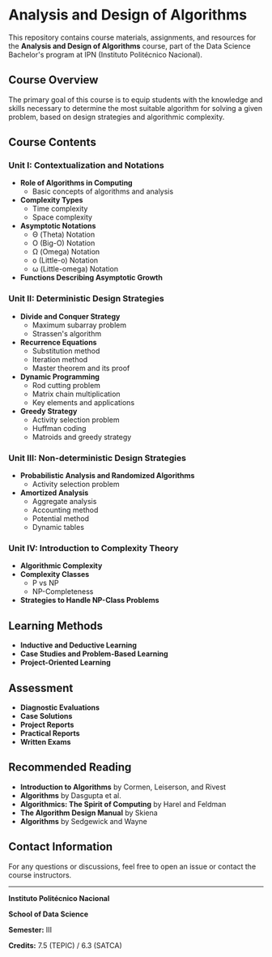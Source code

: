 # Analysis and Design of Algorithms

This repository contains course materials, assignments, and resources for the **Analysis and Design of Algorithms** course, part of the Data Science Bachelor's program at IPN (Instituto Politécnico Nacional).

## Course Overview

The primary goal of this course is to equip students with the knowledge and skills necessary to determine the most suitable algorithm for solving a given problem, based on design strategies and algorithmic complexity.

## Course Contents

### Unit I: Contextualization and Notations
- **Role of Algorithms in Computing**
  - Basic concepts of algorithms and analysis
- **Complexity Types**
  - Time complexity
  - Space complexity
- **Asymptotic Notations**
  - Θ (Theta) Notation
  - O (Big-O) Notation
  - Ω (Omega) Notation
  - o (Little-o) Notation
  - ω (Little-omega) Notation
- **Functions Describing Asymptotic Growth**

### Unit II: Deterministic Design Strategies
- **Divide and Conquer Strategy**
  - Maximum subarray problem
  - Strassen's algorithm
- **Recurrence Equations**
  - Substitution method
  - Iteration method
  - Master theorem and its proof
- **Dynamic Programming**
  - Rod cutting problem
  - Matrix chain multiplication
  - Key elements and applications
- **Greedy Strategy**
  - Activity selection problem
  - Huffman coding
  - Matroids and greedy strategy

### Unit III: Non-deterministic Design Strategies
- **Probabilistic Analysis and Randomized Algorithms**
  - Activity selection problem
- **Amortized Analysis**
  - Aggregate analysis
  - Accounting method
  - Potential method
  - Dynamic tables

### Unit IV: Introduction to Complexity Theory
- **Algorithmic Complexity**
- **Complexity Classes**
  - P vs NP
  - NP-Completeness
- **Strategies to Handle NP-Class Problems**

## Learning Methods
- **Inductive and Deductive Learning**
- **Case Studies and Problem-Based Learning**
- **Project-Oriented Learning**

## Assessment
- **Diagnostic Evaluations**
- **Case Solutions**
- **Project Reports**
- **Practical Reports**
- **Written Exams**

## Recommended Reading
- **Introduction to Algorithms** by Cormen, Leiserson, and Rivest
- **Algorithms** by Dasgupta et al.
- **Algorithmics: The Spirit of Computing** by Harel and Feldman
- **The Algorithm Design Manual** by Skiena
- **Algorithms** by Sedgewick and Wayne

## Contact Information
For any questions or discussions, feel free to open an issue or contact the course instructors.

---

**Instituto Politécnico Nacional**

**School of Data Science**

**Semester:** III

**Credits:** 7.5 (TEPIC) / 6.3 (SATCA)
